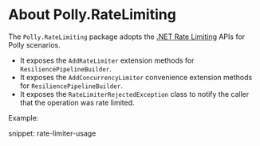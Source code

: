 # About Polly.RateLimiting

The `Polly.RateLimiting` package adopts the [.NET Rate Limiting](https://devblogs.microsoft.com/dotnet/announcing-rate-limiting-for-dotnet/) APIs for Polly scenarios.

- It exposes the `AddRateLimiter` extension methods for `ResiliencePipelineBuilder`.
- It exposes the `AddConcurrencyLimiter` convenience extension methods for `ResiliencePipelineBuilder`.
- It exposes the `RateLimiterRejectedException` class to notify the caller that the operation was rate limited.

Example:

snippet: rate-limiter-usage
